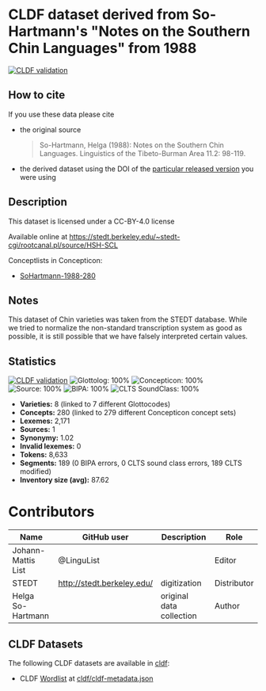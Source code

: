 # CLDF dataset derived from So-Hartmann's "Notes on the Southern Chin Languages" from 1988

[![CLDF validation](https://github.com/lexibank/sohartmannchin/workflows/CLDF-validation/badge.svg)](https://github.com/lexibank/sohartmannchin/actions?query=workflow%3ACLDF-validation)

## How to cite

If you use these data please cite
- the original source
  > So-Hartmann, Helga (1988): Notes on the Southern Chin Languages. Linguistics of the Tibeto-Burman Area 11.2: 98-119.
- the derived dataset using the DOI of the [particular released version](../../releases/) you were using

## Description


This dataset is licensed under a CC-BY-4.0 license

Available online at https://stedt.berkeley.edu/~stedt-cgi/rootcanal.pl/source/HSH-SCL


Conceptlists in Concepticon:
- [SoHartmann-1988-280](https://concepticon.clld.org/contributions/SoHartmann-1988-280)
## Notes

This dataset of Chin varieties was taken from the STEDT database. While we tried to normalize the non-standard transcription system as good as possible, it is still possible that we have falsely interpreted certain values.



## Statistics


[![CLDF validation](https://github.com/lexibank/sohartmannchin/workflows/CLDF-validation/badge.svg)](https://github.com/lexibank/sohartmannchin/actions?query=workflow%3ACLDF-validation)
![Glottolog: 100%](https://img.shields.io/badge/Glottolog-100%25-brightgreen.svg "Glottolog: 100%")
![Concepticon: 100%](https://img.shields.io/badge/Concepticon-100%25-brightgreen.svg "Concepticon: 100%")
![Source: 100%](https://img.shields.io/badge/Source-100%25-brightgreen.svg "Source: 100%")
![BIPA: 100%](https://img.shields.io/badge/BIPA-100%25-brightgreen.svg "BIPA: 100%")
![CLTS SoundClass: 100%](https://img.shields.io/badge/CLTS%20SoundClass-100%25-brightgreen.svg "CLTS SoundClass: 100%")

- **Varieties:** 8 (linked to 7 different Glottocodes)
- **Concepts:** 280 (linked to 279 different Concepticon concept sets)
- **Lexemes:** 2,171
- **Sources:** 1
- **Synonymy:** 1.02
- **Invalid lexemes:** 0
- **Tokens:** 8,633
- **Segments:** 189 (0 BIPA errors, 0 CLTS sound class errors, 189 CLTS modified)
- **Inventory size (avg):** 87.62

# Contributors

Name | GitHub user | Description | Role
--- | --- | --- | ---
Johann-Mattis List | @LinguList | | Editor
STEDT | http://stedt.berkeley.edu/ | digitization | Distributor
Helga So-Hartmann | | original data collection | Author




## CLDF Datasets

The following CLDF datasets are available in [cldf](cldf):

- CLDF [Wordlist](https://github.com/cldf/cldf/tree/master/modules/Wordlist) at [cldf/cldf-metadata.json](cldf/cldf-metadata.json)